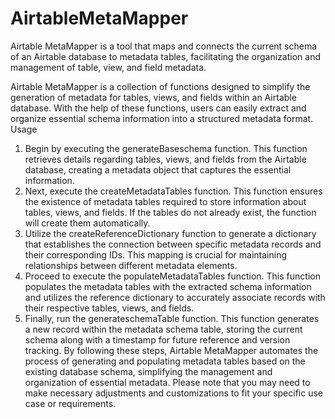 # AirtableMetaMapper
Airtable MetaMapper is a tool that maps and connects the current schema of an Airtable database to metadata tables, facilitating the organization and management of table, view, and field metadata.

Airtable MetaMapper is a collection of functions designed to simplify the generation of metadata for tables, views, and fields within an Airtable database. With the help of these functions, users can easily extract and organize essential schema information into a structured metadata format.
Usage
1. Begin by executing the generateBaseschema function. This function retrieves details regarding tables, views, and fields from the Airtable database, creating a metadata object that captures the essential information.
2. Next, execute the createMetadataTables function. This function ensures the existence of metadata tables required to store information about tables, views, and fields. If the tables do not already exist, the function will create them automatically.
3. Utilize the createReferenceDictionary function to generate a dictionary that establishes the connection between specific metadata records and their corresponding IDs. This mapping is crucial for maintaining relationships between different metadata elements.
4. Proceed to execute the populateMetadataTables function. This function populates the metadata tables with the extracted schema information and utilizes the reference dictionary to accurately associate records with their respective tables, views, and fields.
5. Finally, run the generateschemaTable function. This function generates a new record within the metadata schema table, storing the current schema along with a timestamp for future reference and version tracking.
By following these steps, Airtable MetaMapper automates the process of generating and populating metadata tables based on the existing database schema, simplifying the management and organization of essential metadata.
Please note that you may need to make necessary adjustments and customizations to fit your specific use case or requirements.
